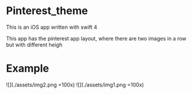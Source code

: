 # Pinterest_theme

This is an iOS app written with swift 4

This app has the pinterest app layout, where there are two images in a row but with different heigh


# Example

![](./assets/img2.png =100x)
![](./assets/img1.png =100x)
